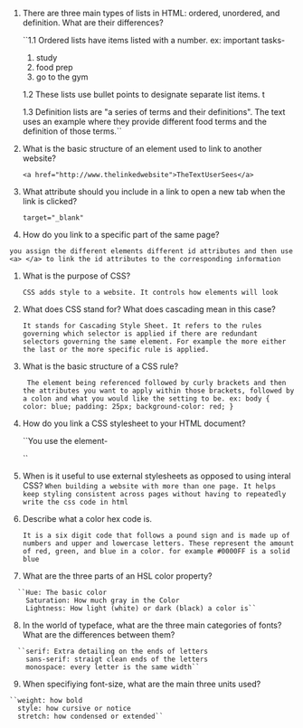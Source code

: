 1.  There are three main types of lists in HTML: ordered, unordered, and definition. What are their differences?

     ``1.1 Ordered lists have items listed with a number.
     ex: important tasks-
     1. study
     2. food prep
     3. go to the gym

     1.2 These lists use bullet points to designate separate list items. t

     1.3  Definition lists are "a series of terms and their definitions". The text uses an example where they provide different food terms and the definition of those terms.``

2.  What is the basic structure of an element used to link to another website?

     ``<a href="http://www.thelinkedwebsite">TheTextUserSees</a>``

3.  What attribute should you include in a link to open a new tab when the link is clicked?

       ``target="_blank"``

4.  How do you link to a specific part of the same page?

   ``you assign the different elements different id attributes and then use <a> </a> to link the id attributes to the corresponding information``

   1.  What is the purpose of CSS?

       ``CSS adds style to a website. It controls how elements will look``

   2.  What does CSS stand for? What does cascading mean in this case?

       ``It stands for Cascading Style Sheet. It refers to the rules governing which selector is applied if there are redundant selectors governing the same element. For example the more either the last or the more specific rule is applied.``


   3.  What is the basic structure of a CSS rule?

        `` The element being referenced followed by curly brackets and then the attributes you want to apply within those brackets, followed by a colon and what you would like the setting to be.
           ex:
        body {
          color: blue;
          padding: 25px;
          background-color: red;
        }``
   4.  How do you link a CSS stylesheet to your HTML document?

         ``You use the <link> element-
         <link href="css/styles.css" type="text/css"
         rel="stylesheet" />``

   5.  When is it useful to use external stylesheets as opposed to using interal CSS?
       ``When building a website with more than one page. It helps keep styling consistent across pages without having to repeatedly write the css code in html``
   6.  Describe what a color hex code is.

       ``It is a six digit code that follows a pound sign and is made up of numbers and upper and lowercase letters. These represent the amount of red, green, and blue in a color. for example #0000FF is a solid blue``

   7.  What are the three parts of an HSL color property?

      ``Hue: The basic color
        Saturation: How much gray in the Color
        Lightness: How light (white) or dark (black) a color is``

   8.  In the world of typeface, what are the three main categories of fonts? What are the differences between them?

      ``serif: Extra detailing on the ends of letters
        sans-serif: straigt clean ends of the letters
        monospace: every letter is the same width``

   9.  When specifiying font-size, what are the main three units used?

    ``weight: how bold
      style: how cursive or notice
      stretch: how condensed or extended``
